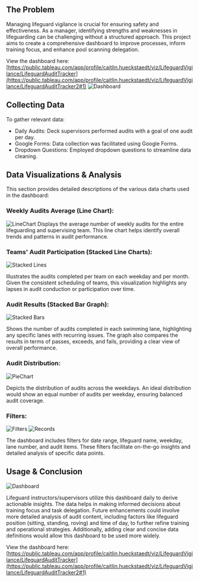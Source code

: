 ## The Problem
Managing lifeguard vigilance is crucial for ensuring safety and effectiveness. As a manager, identifying strengths and weaknesses in lifeguarding can be challenging without a structured approach. This project aims to create a comprehensive dashboard to improve processes, inform training focus, and enhance pool scanning delegation.

View the dashboard here: [https://public.tableau.com/app/profile/caitlin.hueckstaedt/viz/LifeguardVigilance/LifeguardAuditTracker](https://public.tableau.com/app/profile/caitlin.hueckstaedt/viz/LifeguardVigilance/LifeguardAuditTracker2#1)
![Dashboard](https://github.com/user-attachments/assets/fda71565-d977-4e9e-9eef-53961a52953a)


## Collecting Data
To gather relevant data:

- Daily Audits: Deck supervisors performed audits with a goal of one audit per day.
- Google Forms: Data collection was facilitated using Google Forms.
- Dropdown Questions: Employed dropdown questions to streamline data cleaning.

## Data Visualizations & Analysis
This section provides detailed descriptions of the various data charts used in the dashboard:

### Weekly Audits Average (Line Chart): 
![LineChart](https://github.com/user-attachments/assets/66bcc081-f558-48af-bda4-6fbdb2dce2a9)
Displays the average number of weekly audits for the entire lifeguarding and supervising team. This line chart helps identify overall trends and patterns in audit performance.

### Teams' Audit Participation (Stacked Line Charts):

![Stacked Lines](https://github.com/user-attachments/assets/059f84b3-8685-4b24-b879-2c1441812ea5)

Illustrates the audits completed per team on each weekday and per month. Given the consistent scheduling of teams, this visualization highlights any lapses in audit conduction or participation over time.

### Audit Results (Stacked Bar Graph):

![Stacked Bars](https://github.com/user-attachments/assets/7f8ff8fa-a582-4928-9723-a012f7ad435f)

Shows the number of audits completed in each swimming lane, highlighting any specific lanes with recurring issues. The graph also compares the results in terms of passes, exceeds, and fails, providing a clear view of overall performance.

### Audit Distribution: 

![PieChart](https://github.com/user-attachments/assets/4657e78b-d647-49cb-bb10-4a6e1920afb7)

Depicts the distribution of audits across the weekdays. An ideal distribution would show an equal number of audits per weekday, ensuring balanced audit coverage.

### Filters: 

![Filters](https://github.com/user-attachments/assets/dd129b5c-1cf9-444e-bbda-6fbb4a16e12e)
![Records](https://github.com/user-attachments/assets/de2890f2-6ee5-4d01-b31d-13028481d541)



The dashboard includes filters for date range, lifeguard name, weekday, lane number, and audit items. These filters facilitate on-the-go insights and detailed analysis of specific data points.

## Usage & Conclusion
![Dashboard](https://github.com/user-attachments/assets/84d525a6-4014-41f7-8860-214f06624a19)


Lifeguard instructors/supervisors utilize this dashboard daily to derive actionable insights. The data helps in making informed decisions about training focus and task delegation. Future enhancements could involve more detailed analysis of audit content, including factors like lifeguard position (sitting, standing, roving) and time of day, to further refine training and operational strategies. Additionally, adding clear and concise data definitions would allow this dashboard to be used more widely.

View the dashboard here: [https://public.tableau.com/app/profile/caitlin.hueckstaedt/viz/LifeguardVigilance/LifeguardAuditTracker](https://public.tableau.com/app/profile/caitlin.hueckstaedt/viz/LifeguardVigilance/LifeguardAuditTracker2#1)
